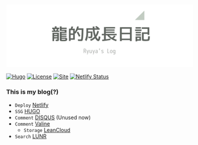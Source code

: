 <img src="pics/title.png">

[![Hugo](https://img.shields.io/badge/Hugo-%5E0.80.0-ff4088?style=for-the-badge&logo=hugo)](https://gohugo.io/)
[![License](https://img.shields.io/github/license/dillonzq/LoveIt?style=for-the-badge)](https://github.com/dillonzq/LoveIt/blob/master/LICENSE)
[![Site](https://img.shields.io/badge/Site-Passing-b?style=for-the-badge&logo=Webpack)](https://Ryuya.uk/)
[![Netlify Status](https://api.netlify.com/api/v1/badges/1e216cfa-d890-42b9-9eb7-f3c635f8f9a6/deploy-status)](https://app.netlify.com/sites/eager-jackson-3bb386/deploys)


### This is my blog(?)
- `Deploy` [Netlify](https://www.netlify.com/)
- `SSG` [HUGO](https://gohugo.io/)
- `Comment` [DISQUS](https://disqus.com/) (Unused now)
- `Comment` [Valine](https://valine.js.org/en/index.html)
  - `Storage` [LeanCloud](https://docs.leancloud.app/)
- `Search` [LUNR](https://lunrjs.com/)
